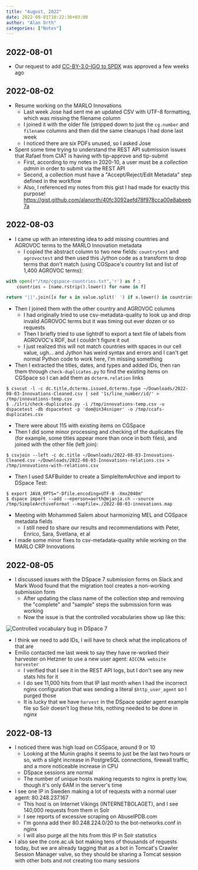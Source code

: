 ```yaml
---
title: "August, 2022"
date: 2022-08-01T10:22:36+03:00
author: "Alan Orth"
categories: ["Notes"]
---
```


## 2022-08-01

- Our request to add [CC-BY-3.0-IGO to SPDX](https://github.com/spdx/license-list-XML/issues/1525) was approved a few weeks ago

<!--more-->

## 2022-08-02

- Resume working on the MARLO Innovations
  - Last week Jose had sent me an updated CSV with UTF-8 formatting, which was missing the filename column
  - I joined it with the older file (stripped down to just the `cg.number` and `filename` columns and then did the same cleanups I had done last week
  - I noticed there are six PDFs unused, so I asked Jose
- Spent some time trying to understand the REST API submission issues that Rafael from CIAT is having with tip-approve and tip-submit
  - First, according to my notes in 2020-10, a user must be a *collection admin* in order to submit via the REST API
  - Second, a collection must have a "Accept/Reject/Edit Metadata" step defined in the workflow
  - Also, I referenced my notes from this gist I had made for exactly this purpose! https://gist.github.com/alanorth/40fc3092aefd78f978cca00e8abeeb7a

## 2022-08-03

- I came up with an interesting idea to add missing countries and AGROVOC terms to the MARLO Innovation metadata
  - I copied the abstract column to two new fields: `countrytest` and `agrovoctest` and then used this Jython code as a transform to drop terms that don't match (using CGSpace's country list and list of 1,400 AGROVOC terms):

```python
with open(r"/tmp/cgspace-countries.txt",'r') as f :
    countries = [name.rstrip().lower() for name in f]

return "||".join([x for x in value.split(' ') if x.lower() in countries])
```

- Then I joined them with the other country and AGROVOC columns
  - I had originally tried to use csv-metadata-quality to look up and drop invalid AGROVOC terms but it was timing out ever dozen or so requests
  - Then I briefly tried to use lightrdf to export a text file of labels from AGROVOC's RDF, but I couldn't figure it out
  - I just realized this will not match countries with spaces in our cell value, ugh... and Jython has weird syntax and errors and I can't get normal Python code to work here, I'm missing something
- Then I extracted the titles, dates, and types and added IDs, then ran them through `check-duplicates.py` to find the existing items on CGSpace so I can add them as `dcterm.relation` links

```console
$ csvcut -l -c dc.title,dcterms.issued,dcterms.type ~/Downloads/2022-08-03-Innovations-Cleaned.csv | sed '1s/line_number/id/' > /tmp/innovations-temp.csv
$ ./ilri/check-duplicates.py -i /tmp/innovations-temp.csv -u dspacetest -db dspacetest -p 'dom@in34sniper' -o /tmp/ccafs-duplicates.csv
```

- There were about 115 with existing items on CGSpace
- Then I did some minor processing and checking of the duplicates file (for example, some titles appear more than once in both files), and joined with the other file (left join):

```console
$ csvjoin --left -c dc.title ~/Downloads/2022-08-03-Innovations-Cleaned.csv ~/Downloads/2022-08-03-Innovations-relations.csv > /tmp/innovations-with-relations.csv
```

- Then I used SAFBuilder to create a SimpleItemArchive and import to DSpace Test:

```console
$ export JAVA_OPTS="-Dfile.encoding=UTF-8 -Xmx2048m"
$ dspace import --add --eperson=aorth@mjanja.ch --source /tmp/SimpleArchiveFormat --mapfile=./2022-08-03-innovations.map
```

- Meeting with Mohammed Salem about harmonizing MEL and CGSpace metadata fields
  - I still need to share our results and recommendations with Peter, Enrico, Sara, Svetlana, et al
- I made some minor fixes to csv-metadata-quality while working on the MARLO CRP Innovations

## 2022-08-05

- I discussed issues with the DSpace 7 submission forms on Slack and Mark Wood found that the migration tool creates a non-working submission form
  - After updating the class name of the collection step and removing the "complete" and "sample" steps the submission form was working
  - Now the issue is that the controlled vocabularies show up like this:

![Controlled vocabulary bug in DSpace 7](/cgspace-notes/2022/08/dspace7-submission.png)

- I think we need to add IDs, I will have to check what the implications of that are
- Emilio contacted me last week to say they have re-worked their harvester on Hetzner to use a new user agent: `AICCRA website harvester`
  - I verified that I see it in the REST API logs, but I don't see any new stats hits for it
  - I do see 11,000 hits from that IP last month when I had the incorrect nginx configuration that was sending a literal `$http_user_agent` so I purged those
  - It is lucky that we have `harvest` in the DSpace spider agent example file so Solr doesn't log these hits, nothing needed to be done in nginx

## 2022-08-13

- I noticed there was high load on CGSpace, around 9 or 10
  - Looking at the Munin graphs it seems to just be the last two hours or so, with a slight increase in PostgreSQL connections, firewall traffic, and a more noticeable increase in CPU
  - DSpace sessions are normal
  - The number of unique hosts making requests to nginx is pretty low, though it's only 6AM in the server's time
- I see one IP in Sweden making a lot of requests with a normal user agent: 80.248.237.167
  - This host is on Internet Vikings (INTERNETBOLAGET), and I see 140,000 requests from them in Solr
  - I see reports of excessive scraping on AbuseIPDB.com
  - I'm gonna add their 80.248.224.0/20 to the bot-networks.conf in nginx
  - I will also purge all the hits from this IP in Solr statistics
- I also see the core.ac.uk bot making tens of thousands of requests today, but we are already tagging that as a bot in Tomcat's Crawler Session Manager valve, so they should be sharing a Tomcat session with other bots and not creating too many sessions

<!-- vim: set sw=2 ts=2: -->
